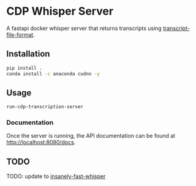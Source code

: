 # CDP Whisper Server

A fastapi docker whisper server that returns transcripts using [transcript-file-format](https://github.com/CouncilDataProject/transcript-file-format).

## Installation

```bash
pip install .
conda install -c anaconda cudnn -y
```

## Usage

```bash
run-cdp-transcription-server
```

### Documentation

Once the server is running, the API documentation can be found at [http://localhost:8080/docs](http://localhost:8080/docs).

## TODO

TODO: update to [insanely-fast-whisper](https://github.com/Vaibhavs10/insanely-fast-whisper)